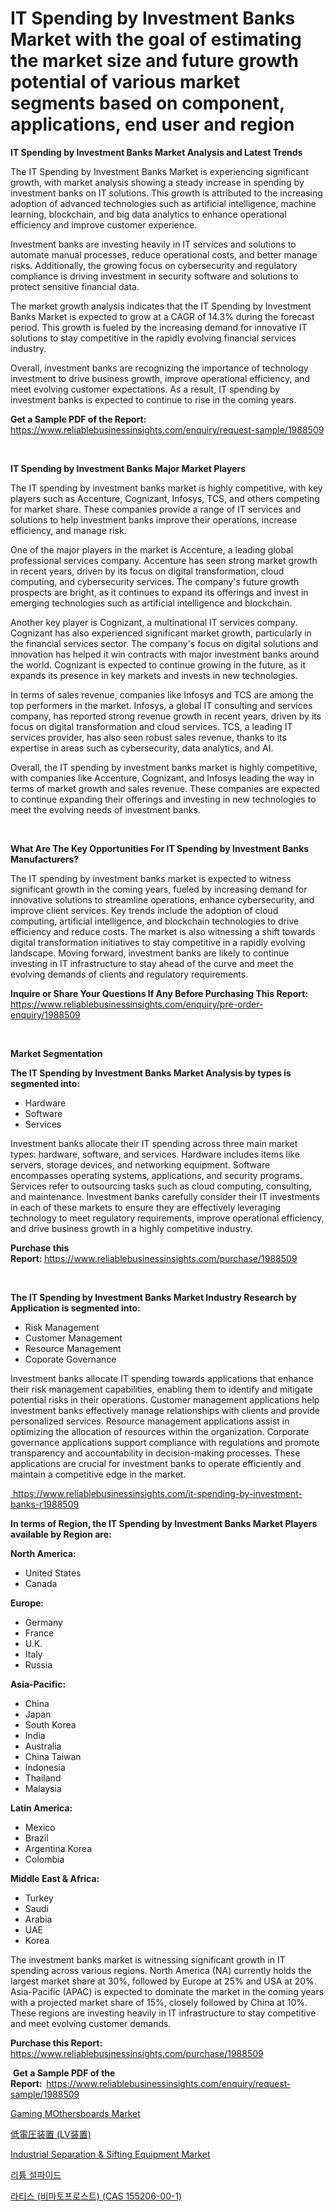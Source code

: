 <p><h1>IT Spending by Investment Banks Market with the goal of estimating the market size and future growth potential of various market segments based on component, applications, end user and region</h1></p><p><strong>IT Spending by Investment Banks Market Analysis and Latest Trends</strong></p>
<p><p>The IT Spending by Investment Banks Market is experiencing significant growth, with market analysis showing a steady increase in spending by investment banks on IT solutions. This growth is attributed to the increasing adoption of advanced technologies such as artificial intelligence, machine learning, blockchain, and big data analytics to enhance operational efficiency and improve customer experience.</p><p>Investment banks are investing heavily in IT services and solutions to automate manual processes, reduce operational costs, and better manage risks. Additionally, the growing focus on cybersecurity and regulatory compliance is driving investment in security software and solutions to protect sensitive financial data.</p><p>The market growth analysis indicates that the IT Spending by Investment Banks Market is expected to grow at a CAGR of 14.3% during the forecast period. This growth is fueled by the increasing demand for innovative IT solutions to stay competitive in the rapidly evolving financial services industry.</p><p>Overall, investment banks are recognizing the importance of technology investment to drive business growth, improve operational efficiency, and meet evolving customer expectations. As a result, IT spending by investment banks is expected to continue to rise in the coming years.</p></p>
<p><strong>Get a Sample PDF of the Report:&nbsp;</strong> <a href="https://www.reliablebusinessinsights.com/enquiry/request-sample/1988509">https://www.reliablebusinessinsights.com/enquiry/request-sample/1988509</a></p>
<p>&nbsp;</p>
<p><strong>IT Spending by Investment Banks Major Market Players</strong></p>
<p><p>The IT spending by investment banks market is highly competitive, with key players such as Accenture, Cognizant, Infosys, TCS, and others competing for market share. These companies provide a range of IT services and solutions to help investment banks improve their operations, increase efficiency, and manage risk.</p><p>One of the major players in the market is Accenture, a leading global professional services company. Accenture has seen strong market growth in recent years, driven by its focus on digital transformation, cloud computing, and cybersecurity services. The company's future growth prospects are bright, as it continues to expand its offerings and invest in emerging technologies such as artificial intelligence and blockchain.</p><p>Another key player is Cognizant, a multinational IT services company. Cognizant has also experienced significant market growth, particularly in the financial services sector. The company's focus on digital solutions and innovation has helped it win contracts with major investment banks around the world. Cognizant is expected to continue growing in the future, as it expands its presence in key markets and invests in new technologies.</p><p>In terms of sales revenue, companies like Infosys and TCS are among the top performers in the market. Infosys, a global IT consulting and services company, has reported strong revenue growth in recent years, driven by its focus on digital transformation and cloud services. TCS, a leading IT services provider, has also seen robust sales revenue, thanks to its expertise in areas such as cybersecurity, data analytics, and AI.</p><p>Overall, the IT spending by investment banks market is highly competitive, with companies like Accenture, Cognizant, and Infosys leading the way in terms of market growth and sales revenue. These companies are expected to continue expanding their offerings and investing in new technologies to meet the evolving needs of investment banks.</p></p>
<p>&nbsp;</p>
<p><strong>What Are The Key Opportunities For IT Spending by Investment Banks Manufacturers?</strong></p>
<p><p>The IT spending by investment banks market is expected to witness significant growth in the coming years, fueled by increasing demand for innovative solutions to streamline operations, enhance cybersecurity, and improve client services. Key trends include the adoption of cloud computing, artificial intelligence, and blockchain technologies to drive efficiency and reduce costs. The market is also witnessing a shift towards digital transformation initiatives to stay competitive in a rapidly evolving landscape. Moving forward, investment banks are likely to continue investing in IT infrastructure to stay ahead of the curve and meet the evolving demands of clients and regulatory requirements.</p></p>
<p><strong>Inquire or Share Your Questions If Any Before Purchasing This Report:</strong> <a href="https://www.reliablebusinessinsights.com/enquiry/pre-order-enquiry/1988509">https://www.reliablebusinessinsights.com/enquiry/pre-order-enquiry/1988509</a></p>
<p>&nbsp;</p>
<p><strong>Market Segmentation</strong></p>
<p><strong>The IT Spending by Investment Banks Market Analysis by types is segmented into:</strong></p>
<p><ul><li>Hardware</li><li>Software</li><li>Services</li></ul></p>
<p><p>Investment banks allocate their IT spending across three main market types: hardware, software, and services. Hardware includes items like servers, storage devices, and networking equipment. Software encompasses operating systems, applications, and security programs. Services refer to outsourcing tasks such as cloud computing, consulting, and maintenance. Investment banks carefully consider their IT investments in each of these markets to ensure they are effectively leveraging technology to meet regulatory requirements, improve operational efficiency, and drive business growth in a highly competitive industry.</p></p>
<p><strong>Purchase this Report:&nbsp;</strong><a href="https://www.reliablebusinessinsights.com/purchase/1988509">https://www.reliablebusinessinsights.com/purchase/1988509</a></p>
<p>&nbsp;</p>
<p><strong>The IT Spending by Investment Banks Market Industry Research by Application is segmented into:</strong></p>
<p><ul><li>Risk Management</li><li>Customer Management</li><li>Resource Management</li><li>Coporate Governance</li></ul></p>
<p><p>Investment banks allocate IT spending towards applications that enhance their risk management capabilities, enabling them to identify and mitigate potential risks in their operations. Customer management applications help investment banks effectively manage relationships with clients and provide personalized services. Resource management applications assist in optimizing the allocation of resources within the organization. Corporate governance applications support compliance with regulations and promote transparency and accountability in decision-making processes. These applications are crucial for investment banks to operate efficiently and maintain a competitive edge in the market.</p></p>
<p><a href="https://www.reliablebusinessinsights.com/it-spending-by-investment-banks-r1988509">&nbsp;https://www.reliablebusinessinsights.com/it-spending-by-investment-banks-r1988509</a></p>
<p><strong>In terms of Region, the IT Spending by Investment Banks Market Players available by Region are:</strong></p>
<p>
    <p> <strong> North America: </strong>
        <ul>
            <li>United States</li>
            <li>Canada</li>
        </ul>
        </p> 
    <p> <strong> Europe: </strong>
        <ul>
            <li>Germany</li>
            <li>France</li>
            <li>U.K.</li>
            <li>Italy</li>
            <li>Russia</li>
        </ul>
        </p> 
    <p> <strong> Asia-Pacific: </strong>
        <ul>
            <li>China</li>
            <li>Japan</li>
            <li>South Korea</li>
            <li>India</li>
            <li>Australia</li>
            <li>China Taiwan</li>
            <li>Indonesia</li>
            <li>Thailand</li>
            <li>Malaysia</li>
        </ul>
        </p> 
    <p> <strong> Latin America: </strong>
        <ul>
            <li>Mexico</li>
            <li>Brazil</li>
            <li>Argentina Korea</li>
            <li>Colombia</li>
        </ul>
        </p> 
    <p> <strong> Middle East & Africa: </strong>
        <ul>
            <li>Turkey</li>
            <li>Saudi</li>
            <li>Arabia</li>
            <li>UAE</li>
            <li>Korea</li>
        </ul>
    </p>
    </p>
<p><p>The investment banks market is witnessing significant growth in IT spending across various regions. North America (NA) currently holds the largest market share at 30%, followed by Europe at 25% and USA at 20%. Asia-Pacific (APAC) is expected to dominate the market in the coming years with a projected market share of 15%, closely followed by China at 10%. These regions are investing heavily in IT infrastructure to stay competitive and meet evolving customer demands.</p></p>
<p><strong>Purchase this Report: </strong><a href="https://www.reliablebusinessinsights.com/purchase/1988509">https://www.reliablebusinessinsights.com/purchase/1988509</a></p>
<p>&nbsp;<strong>Get a Sample PDF of the Report:&nbsp;&nbsp;</strong><a href="https://www.reliablebusinessinsights.com/enquiry/request-sample/1988509">https://www.reliablebusinessinsights.com/enquiry/request-sample/1988509</a></p>
<p><strong></strong></p>
<p><p><a href="https://github.com/elizabethdagraca/Market-Research-Report-List-3/blob/main/gaming-mothersboards-market.md">Gaming MOthersboards Market</a></p><p><a href="https://github.com/RodHoppe07/Market-Research-Report-List-2/blob/main/9255429116201.md">低電圧装置 (LV装置)</a></p><p><a href="https://github.com/mbisetmhermsr/Market-Research-Report-List-2/blob/main/industrial-separation-sifting-equipment-market.md">Industrial Separation & Sifting Equipment Market</a></p><p><a href="https://github.com/oajzkywllm460/Market-Research-Report-List-2/blob/main/8664083122214.md">리튬 설파이드</a></p><p><a href="https://github.com/HarrisonKitto2022/Market-Research-Report-List-1/blob/main/4756312122213.md">라티스 (비마토프로스트) (CAS 155206-00-1)</a></p></p>